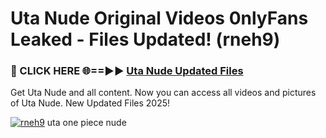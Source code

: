 # Uta Nude Original Videos 0nlyFans Leaked - Files Updated! (rneh9)

<h3>🔴 CLICK HERE 🌐==►► <a href="https://tinyurl.com/yc6ubb5a" rel="nofollow">Uta Nude Updated Files</a></h3>

Get Uta Nude and all content. Now you can access all videos and pictures of Uta Nude. New Updated Files 2025!

[![rneh9](https://i.imgur.com/7eu0CRL.gif)](https://tinyurl.com/yc6ubb5a)
uta one piece nude